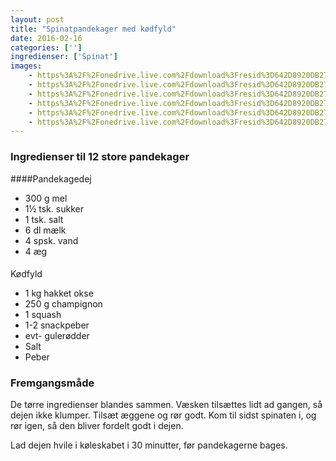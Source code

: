 ```yaml
---
layout: post
title: "Spinatpandekager med kødfyld"
date: 2016-02-16
categories: ['']
ingredienser: ['Spinat']
images:
    - https%3A%2F%2Fonedrive.live.com%2Fdownload%3Fresid%3D642D8920DB2784EE!1271
    - https%3A%2F%2Fonedrive.live.com%2Fdownload%3Fresid%3D642D8920DB2784EE!1271
    - https%3A%2F%2Fonedrive.live.com%2Fdownload%3Fresid%3D642D8920DB2784EE!1271
    - https%3A%2F%2Fonedrive.live.com%2Fdownload%3Fresid%3D642D8920DB2784EE!1271
    - https%3A%2F%2Fonedrive.live.com%2Fdownload%3Fresid%3D642D8920DB2784EE!1271
    - https%3A%2F%2Fonedrive.live.com%2Fdownload%3Fresid%3D642D8920DB2784EE!1271
---
```


### Ingredienser til 12 store pandekager
####Pandekagedej
-   300 g mel
-   1½ tsk. sukker
-   1 tsk. salt
-   6 dl mælk
-   4 spsk. vand
-   4 æg

####
Kødfyld
-   1 kg hakket okse
-   250 g champignon
-   1 squash
-   1-2 snackpeber
-   evt- gulerødder
-   Salt
-   Peber

### Fremgangsmåde
De tørre ingredienser blandes sammen. Væsken tilsættes lidt ad gangen, så dejen ikke klumper. Tilsæt æggene og rør godt. Kom til sidst spinaten i, og rør igen, så den bliver fordelt godt i dejen.

Lad dejen hvile i køleskabet i 30 minutter, før pandekagerne bages.
